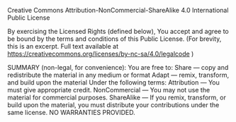Creative Commons Attribution-NonCommercial-ShareAlike 4.0 International Public License

By exercising the Licensed Rights (defined below), You accept and agree to be bound by the terms and conditions of this Public License.
(For brevity, this is an excerpt. Full text available at https://creativecommons.org/licenses/by-nc-sa/4.0/legalcode )

SUMMARY (non-legal, for convenience):
You are free to:
  Share — copy and redistribute the material in any medium or format
  Adapt — remix, transform, and build upon the material
Under the following terms:
  Attribution — You must give appropriate credit.
  NonCommercial — You may not use the material for commercial purposes.
  ShareAlike — If you remix, transform, or build upon the material, you must distribute your contributions under the same license.
NO WARRANTIES PROVIDED.
